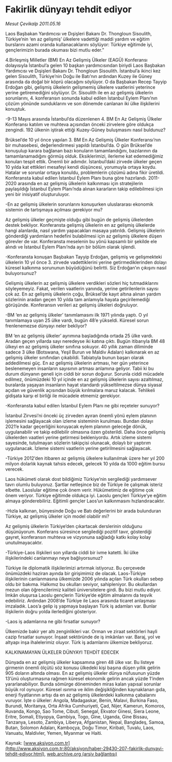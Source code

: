 # Fakirlik dünyayı tehdit ediyor

*Mesut Çevikalp 2011.05.16*

<font class="agenda2NewsSpot">
 Laos Başbakan Yardımcısı ve Dışişleri Bakanı Dr. Thongloun Sisoulith, Türkiye’nin ‘en az gelişmiş’ ülkelere vadettiği maddi yardım ve eğitim burslarını azami oranda kullanacaklarını söylüyor: Türkiye eğitimde iyi, gençlerimizin burada okuması bizi mutlu eder.”
</font>
<font class="newsDetail">
 <p>
  <p class="MsoNormal">
   4.Birleşmiş Milletler (BM) En Az Gelişmiş Ülkeler (EAGÜ) Konferansı dolayısıyla İstanbul’a gelen 10 başkan yardımcısından biriydi Laos Başbakan Yardımcısı ve Dışişleri Bakanı Dr. Thongloun Sisoulith. İstanbul’a ikinci kez gelen Sisoulith, Türkiye’nin Doğu ile Batı’nın ardından Kuzey ile Güney arasında da doğal bir köprü olacağını söylüyor. O da Başbakan Recep Tayyip Erdoğan gibi, gelişmiş ülkelerin gelişmemiş ülkelere vaatlerini yeterince yerine getiremediğini söylüyor. Dr. Sisoulith ile en az gelişmiş ülkelerin sorunlarını, 4. konferansın sonunda kabul edilen İstanbul Eylem Planı’nın çözüm yönünde sunduklarını ve son dönemde canlanan iki ülke ilişkilerini konuştuk.
  </p>
  <p class="MsoNormal">
   -9-13 Mayıs arasında İstanbul’da düzenlenen 4. BM En Az Gelişmiş Ülkeler Konferansı katılım ve muhteva açısından önceki zirvelere göre oldukça zengindi. 192 ülkenin iştirak ettiği Kuzey-Güney buluşmasını nasıl buldunuz?
  </p>
  <p class="MsoNormal">
   Brüksel’de 10 yıl önce yapılan 3. BM En Az Gelişmiş Ülkeler Konferansı’nın bir muhasebesi, değerlendirmesi yapıldı İstanbul’da. O gün Brüksel’de konuşulup karara bağlanan bazı konuların tamamlandığını, bazılarının da tamamlanamadığını görmüş olduk. Eksiklerimizi, ilerleme kat edemediğimiz konuları tespit ettik. Önemli bir adımdır. İstanbul’daki zirvede ülkeler geçen 10 yılda kat ettikleri mesafeyi kendi düşüncesi, yorumuyla ortaya koydu. Hatalar ve sorunlar ortaya konuldu, problemlerin çözümü adına fikir üretildi. Konferansta kabul edilen İstanbul Eylem Planı buna göre hazırlandı. 2011-2020 arasında en az gelişmiş ülkelerin kalkınması için stratejilerin paylaşıldığı İstanbul Eylem Planı’nda alınan kararların takip edilebilmesi için yeni bir inisiyatif oluşturuluyor.
  </p>
  <p class="MsoNormal">
   -En az gelişmiş ülkelerin sorunlarını konuşurken uluslararası ekonomik sistemin de tartışmaya açılması gerekiyor mu?
  </p>
  <p class="MsoNormal">
   Az gelişmiş ülkeler geçmişte olduğu gibi bugün de gelişmiş ülkelerden destek bekliyor. Konferansta gelişmiş ülkelerin en az gelişmiş ülkelerde hangi alanlarda, nasıl yardım yapacakları masaya yatırıldı. Gelişmiş ülkelerin gönderdiği yardımların hedefini bulabilmesi için az gelişmiş ülkelere düşen görevler de var. Konferansta meselenin bu yönü kapsamlı bir şekilde ele alındı ve İstanbul Eylem Planı’nda ayrı bir bölüm olarak işlendi.
  </p>
  <p class="MsoNormal">
   -Konferansta konuşan Başbakan Tayyip Erdoğan, gelişmiş ve gelişmekteki ülkelerin 10 yıl önce 3. zirvede vadettiklerini yerine getirmediklerinden dolayı küresel kalkınma sorununun büyüdüğünü belirtti. Siz Erdoğan’ın çıkışını nasıl buluyorsunuz?
  </p>
  <p class="MsoNormal">
   Gelişmiş ülkelerin az gelişmiş ülkelere verdikleri sözleri hiç tutmadıklarını söyleyemeyiz. Fakat, verilen vaatlerin yanında, yerine getirilenlerin sayısı çok az. En az gelişmiş ülkelerin çoğu, Brüksel’de kayıt altına alınan yardım sözlerinin aradan geçen 10 yılda tam anlamıyla hayata geçirilemediği görüşünde. Konferansın verileri az gelişmiş ülkeleri doğruluyor.
  </p>
  <p class="MsoNormal">
   -BM ‘en az gelişmiş ülkeler’ tanımlamasını ilk 1971 yılında yaptı. O yıl tanımlamaya uyan 25 ülke vardı, bugün 48’e yükseldi. Küresel sorun frenlenemezse dünyayı neler bekliyor?
  </p>
  <p class="MsoNormal">
   BM ‘en az gelişmiş ülkeler’ ayrımına başladığında ortada 25 ülke vardı. Aradan geçen yıllarda sayı neredeyse iki katına çıktı. Bugün itibarıyla BM 48 ülkeyi en az gelişmiş ülkeler sınıfına sokuyor. 40 yıllık zaman diliminde sadece 3 ülke (Botswana, Yeşil Burun ve Maldiv Adaları) kalkınarak en az gelişmiş ülkeler sınıfından çıkabildi. Tabiatıyla bunun başarı olarak addedilmesi güç. En az gelişmiş ülkelerin artması, her gün yeterince beslenemeyen insanların sayısının artması anlamına geliyor. Tabii ki bu durum dünyanın geneli için ciddi bir sorun doğurur. Sorunla ciddi mücadele edilmez, önümüzdeki 10 yıl içinde en az gelişmiş ülkelerin sayısı azaltılmaz, buralarda yaşayan insanların hayat standardı yükseltilmezse dünya siyasal açıdan ve güvenlik açısından büyük kırılmalara maruz kalacak. Tehlikeli gidişata karşı el birliği ile mücadele etmemiz gerekiyor.
  </p>
  <p class="MsoNormal">
   -Konferansta kabul edilen İstanbul Eylem Planı ne gibi reçeteler sunuyor?
  </p>
  <p class="MsoNormal">
   İstanbul Zirvesi’ni önceki üç zirveden ayıran önemli yönü eylem planının işlemesini sağlayacak olan izleme sisteminin kurulması. Bundan dolayı 2021’e kadar geçerliğini koruyacak eylem planının geleceğe dönük, uygulanabilir ve takip edilebilir olmasına özen gösterildi. Daha önce gelişmiş ülkelerden vaatleri yerine getirmesi bekleniyordu. Artık izleme sistemi sayesinde, tutulmayan sözlerin takipçisi olunacak, dolaylı bir yaptırım uygulanacak. İzleme sistemi vaatlerin yerine getirilmesini sağlayacak.
  </p>
  <p class="MsoNormal">
   -Türkiye 2012’den itibaren az gelişmiş ülkelere kullanılmak üzere her yıl 200 milyon dolarlık kaynak tahsis edecek, gelecek 10 yılda da 1000 eğitim bursu verecek.
  </p>
  <p class="MsoNormal">
   Laos hükümeti olarak dost bildiğimiz Türkiye’nin sergilediği yardımsever tavrı olumlu buluyoruz. Şartlar netleşince biz de Türkiye ile çalışmak isteriz elbette. Laoslular eğitime çok önem verir. Hükümetimiz de eğitime çok önem veriyor. Türkiye eğitimde oldukça iyi. Laoslu gençleri Türkiye’ye eğitim almaya gönderebiliriz. Eğitimli gençler Laos’un kalkınmasını hızlandıracaktır.
  </p>
  <p class="MsoNormal">
   -Hızla kalkınan, bünyesinde Doğu ve Batı değerlerini bir arada bulunduran Türkiye, az gelişmiş ülkeler için model olabilir mi?
  </p>
  <p class="MsoNormal">
   Az gelişmiş ülkelerin Türkiye’den çıkartacak derslerinin olduğunu düşünüyorum. Konferans süresince sergilediği pozitif tavır, gösterdiği gayret, konferansın muhteva ve vizyonuna sağladığı katkı kolay kolay unutulmayacaktır.
  </p>
  <p class="MsoNormal">
   -Türkiye-Laos ilişkileri son yıllarda ciddi bir ivme katetti. İki ülke ilişkilerindeki canlanmayı neye bağlıyorsunuz?
  </p>
  <p class="MsoNormal">
   Türkiye ile diplomatik ilişkilerimizi artırmak istiyoruz. Bu çerçevede önümüzdeki haziran ayında bir girişimimiz de olacak. Laos-Türkiye ilişkilerinin canlanmasına ülkemizde 2006 yılında açılan Türk okulları sebep oldu bir bakıma. Halkımız bu okulları seviyor, sahipleniyor. Bu okullardan mezun olan öğrencilerimiz kaliteli üniversitelere girdi. Bu bizi mutlu ediyor. İmkân oluşursa Laoslu gençlerin Türkiye’de eğitim almalarını da teşvik edebiliriz. Ardından 2008’de Türkiye ile Laos arasında ticaret anlaşması imzaladık. Laos’a gelip iş yapmaya başlayan Türk iş adamları var. Bunlar ilişkilerin doğru yolda ilerlediğini gösteriyor.
  </p>
  <p class="MsoNormal">
   -Laos iş adamlarına ne gibi fırsatlar sunuyor?
  </p>
  <p class="MsoNormal">
   Ülkemizde bakir yer altı zenginlikleri var. Orman ve ziraat sektörleri hayli cazip fırsatlar sunuyor. İnşaat sektöründe de iş imkânları var. Baraj, yol ve altyapı
   <span>
   </span>
   inşa ihalelerimiz oluyor. Türk iş adamlarını ülkemize bekliyoruz.
  </p>
  <p class="MsoNormal">
   KALKINAMAYAN ÜLKELER DÜNYAYI TEHDİT EDECEK
  </p>
  <p class="MsoNormal">
   Dünyada en az gelişmiş ülkeler kapsamına giren 48 ülke var. Bu listeye girmenin önemli ölçütü söz konusu ülkedeki kişi başına düşen yıllık gelirin 905 doların altında olması. En az gelişmiş ülkeler dünya nüfusunun yüzde 13’ünü oluşturmasına rağmen küresel ekonomik gelirin ancak yüzde 1’inden yararlanabiliyor. Bunda sömürge döneminden miras kalan yapısal sorunlar büyük rol oynuyor. Küresel ısınma ve iklim değişikliğinden kaynaklanan gıda, enerji fiyatlarının artışı da en az gelişmiş ülkelerdeki kalkınma çabalarını vuruyor. İşte o ülkeler: Angola, Madagaskar, Benin, Malavi, Burkina Faso, Burundi, Moritanya, Orta Afrika Cumhuriyeti, Çad, Nijer, Kamerun, Komoros, Ruvanda, Kongo, Sao Tome, Cibuti, Senegal, Ekvator Ginesi, Siera Leone, Eritre, Somali, Etiyopya, Gambiya, Togo, Gine, Uganda, Gine Bissau, Tanzanya, Lesoto, Zambiya, Liberya, Afganistan, Nepal, Bangladeş, Samoa, Butan, Solomon Adaları, Kamboçya, Doğu Timor, Kiribati, Tuvalu, Laos, Vanuatu, Maldivler, Yemen, Myanmar ve Haiti.
  </p>
 </p>
</font>

Kaynak: [www.aksiyon.com.tr](http://www.aksiyon.com.tr:80/aksiyon/haber-29430-207-fakirlik-dunyayi-tehdit-ediyor.html), [web.archive.org (arşiv bağlantısı)](http://web.archive.org/web/20110811065501/http://www.aksiyon.com.tr:80/aksiyon/haber-29430-207-fakirlik-dunyayi-tehdit-ediyor.html)
